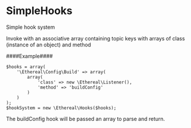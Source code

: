 # SimpleHooks

Simple hook system

Invoke with an associative array containing topic keys with arrays of class (instance of an object) and method

####Example####

	$hooks = array(
		'\Ethereal\Config\Build' => array(
			array(
				'class' => new \Ethereal\Listener(),
				'method' => 'buildConfig'
			)
		)
	);
	$hookSystem = new \Ethereal\Hooks($hooks);

The buildConfig hook will be passed an array to parse and return.